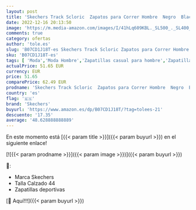 ```yaml
---
layout: post
title: 'Skechers Track Scloric  Zapatos para Correr Hombre  Negro  Black/White   44 EU'
date: 2022-12-16 20:13:50
image: 'https://m.media-amazon.com/images/I/41hLq609KBL._SL500_._SL400_.jpg'
comments: true
category: ofertas
author: 'tole.es'
slug: 'B07CD1J18T-es Skechers Track Scloric Zapatos para Correr Hombre Negro...'
sku: 'B07CD1J18T-es'
tags: [ 'Moda','Moda Hombre','Zapatillas casual para hombre','Zapatillas y calzado deportivo para hombre','Zapatos para hombre','skechers','zapatos','🇪🇸', ]
actualPrice: 51.65 EUR
currency: EUR
price: 51.65
comparePrice: 62.49 EUR
prodname: 'Skechers Track Scloric  Zapatos para Correr Hombre  Negro  Black/White   44 EU'
country: 'es'
flag: '🇪🇸'
brand: 'Skechers'
buyurl: 'https://www.amazon.es/dp/B07CD1J18T/?tag=tolees-21'
descuento: '17.35'
average: '48.628888888889'
---
```


En este momento está [{{< param title >}}]({{< param buyurl >}}) en el siguiente enlace!

[![{{< param prodname >}}]({{< param image >}})]({{< param buyurl >}})

🔎:

- Marca Skechers
- Talla Calzado 44
- Zapatillas deportivas

[🛒 Aquí!!!]({{< param buyurl >}})
